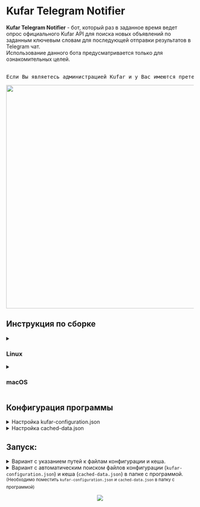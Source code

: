 <h1>Kufar Telegram Notifier</h1>
<b>Kufar Telegram Notifier</b> - бот, который раз в заданное время ведет опрос официального Kufar API для поиска новых объявлений по заданным ключевым словам для последующей отправки результатов в Telegram чат.<br>
Использование данного бота предусматривается только для ознакомительных целей.<br><br>
<pre>Если Вы являетесь администрацией Kufar и у Вас имеются претензии к данному проекту - обращайтесь в раздел «<i>Issues</i>» для обратной связи.</pre>
<p align="center">
   <img src="https://user-images.githubusercontent.com/83237609/180989226-ec24b7d5-63ea-4ed5-9830-dd40d27ee30d.png" width="600"/>
</p>
<h2>Инструкция по сборке</h2>
<details>
   <summary>
      <h3>
         Linux
      </h3>
   </summary>
   <ol>
      <li>Установите g++: <code>sudo apt-get install g++</code></li>
      <li>
         Установите curl: <code>sudo apt-get install curl libcurl4-gnutls-dev</code>
      </li>
      <li>
         Установите make и cmake: <code>sudo apt-get install make cmake</code>
      </li>
      <li>
         <a href="https://github.com/TechUnRestricted/Kufar-Telegram-Notifier/releases">Загрузите</a> исходный код последней версии программы:<br>
      </li>
      <li>
         Распакуйте архив с исходным кодом программы
      </li>
      <li>С помощью <code>cd</code> перейдите в директорию c проектом</li>
      <li>Соберите исполняемый файл с помощью:<br>
            <code>cmake .</code><br>
            <code>make</code>
      </li>
   </ol>
</details>
<details>
   <summary>
      <h3>macOS</h3>
   </summary>
   <details>
      <summary>Через Xcode (через графический интерфейс)</summary>
      <ol>
         <li>
            <a href="https://github.com/TechUnRestricted/Kufar-Telegram-Notifier/releases">Загрузите</a> исходный код последней версии программы:<br>
         </li>
         <li>
            Распакуйте архив с исходным кодом программы
         </li>
         <li>
            Откройте <code>Kufar Telegram Notifier.xcodeproj</code> в Xcode
         </li>
         <li>
            В верхнем меню-баре выберите "Product" -> "Archive"
         </li>
         <li>
            В новом открывшемся окне нажмите "Distribute Content" -> "Built Products" -> "Next" -> "Export"
         </li>
      </ol>
   </details>
   <details>
      <summary>Через Xcode Command Line Tools (через консольный интерфейс)</summary>
      <ol>
         <li>
            Установите Xcode Command Line Tools: <code>xcode-select —install</code>
         </li>
         <li>
            <a href="https://github.com/TechUnRestricted/Kufar-Telegram-Notifier/releases">Загрузите</a> исходный код последней версии программы<br>
         </li>
         <li>
            Распакуйте архив с исходным кодом программы
         </li>
         <li>С помощью <code>cd</code> перейдите в директорию c проектом</li>
        <li>Соберите исполняемый файл с помощью:<br>
            <code>cmake .</code><br>
            <code>make</code>
        </li>
      </ol>
   </details>
</details>
<h2>Конфигурация программы</h2>
<details>
   <summary>
      Настройка kufar-configuration.json
   </summary>
   <details>
      <summary>
         Telegram
      </summary>
      <b>bot-token</b> - токен вашего бота, который будет отправлять сообщения.<br>
      <b>chat-id</b> - идентификатор чата, в который будут отправляться сообщения.
   </details>
   <details>
      <summary>
         Queries
      </summary>
      <b>tag</b> - поисковой запрос.<br>
      <b>only-title-search</b> - осуществление поиска только в заголовках. <sup>(Опционально)</sup>
      <details>
         <summary>
            Price <sup>(Опционально)</sup>
         </summary>
         <b>min</b> - минимальная цена (целочисленное значение в BYN). <sup>(Опционально)</sup><br>
         <b>max</b> - максимальная цена (целочисленное значение в BYN). <sup>(Опционально)</sup>
      </details>
      <b>language</b> - язык. <sup>(Опционально)</sup><br>
      <b>limit</b> - ограничение на количество получаемых объявлений за один запрос. <sup>(Опционально)</sup><br>
      <b>currency</b> - валюта <sup>(Опционально)</sup><br>
      <b>condition</b> - <a href="https://github.com/TechUnRestricted/Kufar-Telegram-Notifier/blob/b28c0cb73b8ff958d957fe98d7018fa475d196d0/Kufar%20Telegram%20Notifier/kufar.hpp#L210">состояние</a> (новое / б/y). <sup>(Опционально)</sup><br>
      <b>seller-type</b> - <a href="https://github.com/TechUnRestricted/Kufar-Telegram-Notifier/blob/b28c0cb73b8ff958d957fe98d7018fa475d196d0/Kufar%20Telegram%20Notifier/kufar.hpp#L215">тип продавца</a> (частное лицо / компания). <sup>(Опционально)</sup><br>
      <b>kufar-delivery-required</b> - только с Kufar Доставкой. <sup>(Опционально)</sup><br>
      <b>kufar-payment-required</b> - только с Kufar Оплатой. <sup>(Опционально)</sup><br>
      <b>kufar-halva-required</b> - только с Kufar Рассрочкой (Халва). <sup>(Опционально)</sup><br>
      <b>only-with-photos</b> - только с фото. <sup>(Опционально)</sup><br>
      <b>only-with-videos</b> - только с видео. <sup>(Опционально)</sup><br>
      <b>only-with-exchange-available</b> - только с возможностью обмена. <sup>(Опционально)</sup><br>
      <b>sort-type</b> - <a href="https://github.com/TechUnRestricted/Kufar-Telegram-Notifier/blob/ee12da091884fa7ae62bac4688ae8e5784af4182/Kufar%20Telegram%20Notifier/kufar.hpp#L501">тип сортировки</a>. <sup>(Опционально)</sup><br>
      <b>category</b> - <a href="https://github.com/TechUnRestricted/Kufar-Telegram-Notifier/blob/ee12da091884fa7ae62bac4688ae8e5784af4182/Kufar%20Telegram%20Notifier/kufar.hpp#L193">категория</a>. <sup>(Опционально)</sup><br>
      <b>region</b> - <a href="https://github.com/TechUnRestricted/Kufar-Telegram-Notifier/blob/af75848093db0d21959128c56176e3ad2ae9bc29/Kufar%20Telegram%20Notifier/kufar.hpp#L15">номер региона</a> для поиска объявлений. <sup>(Опционально)</sup><br>
      <b>areas</b> - <a href="https://github.com/TechUnRestricted/Kufar-Telegram-Notifier/blob/af75848093db0d21959128c56176e3ad2ae9bc29/Kufar%20Telegram%20Notifier/kufar.hpp#L25">номера областей</a> для поиска объявлений. <sup>(Опционально)</sup>
   </details>
   <details>
      <summary>
         Delays
      </summary>
      <b>query</b> - задержка (в секундах) перед переходом к следующему поисковому запросу.<br>
      <b>loop</b> - задержка (в секундах) перед повторением поиска по очереди с начала.<br>
   </details>
</details>
<details>
     <summary>
         Настройка cached-data.json
     </summary>
Настраивать данный файл не нужно.<br>
Достаточно убедиться в том, что он представляет из себя валидный JSON файл со структурой <code>[]</code> (массив).<br>
Предназначение: хранит в себе идентификаторы отправленных объявлений для предотвращения повторной отправки при перезапуске программы.
</details>
<h2>Запуск:</h2>
   <details>
      <summary>
         Вариант с указанием путей к файлам конфигурации и кеша.
      </summary>
      <code>bin/Kufar-Telegram-Notifier --config="/путь/к/kufar-configuration.json" --cache="/путь/к/cached-data.json"</code>
   </details>
   <details>
      <summary>
         Вариант с автоматическим поиском файлов конфигурации (<code>kufar-configuration.json</code>) и кеша (<code>cached-data.json</code>) в папке с программой.<br><sup>(Необходимо поместить <code>kufar-configuration.json</code> и <code>cached-data.json</code> в папку с программой)</sup>
      </summary>
      <code>bin/Kufar-Telegram-Notifier</code>
   </details>
<p align="center">
   <img src="https://user-images.githubusercontent.com/83237609/181288185-7f9c23b0-32bf-4a1a-a3fd-168ed38255e1.png"/>
</p>
